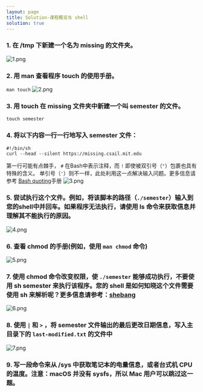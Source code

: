 ```yaml
---
layout: page
title: Solution-课程概览与 shell
solution: true
---
```


### 1. 在 /tmp 下新建一个名为 missing 的文件夹。
![1.png]({{site.url}}/2020/solutions/images/1/1.png)
### 2. 用 man 查看程序 touch 的使用手册。  
`man touch`
![2.png]({{site.url}}/2020/solutions/images/1/2.png)
### 3. 用 touch 在 missing 文件夹中新建一个叫 semester 的文件。  
`touch semester`
### 4. 将以下内容一行一行地写入 semester 文件：     
```
#!/bin/sh
curl --head --silent https://missing.csail.mit.edu
```
第一行可能有点棘手， `#` 在Bash中表示注释，而 `!` 即使被双引号（`"`）包裹也具有特殊的含义。  单引号（`'`）则不一样，此处利用这一点解决输入问题。更多信息请参考  [Bash quoting](https://www.gnu.org/software/bash/manual/html_node/Quoting.html)手册
![3.png]({{site.url}}/2020/solutions/images/1/3.png)

### 5. 尝试执行这个文件。例如，将该脚本的路径（`./semester`）输入到您的shell中并回车。如果程序无法执行，请使用 ls 命令来获取信息并理解其不能执行的原因。

![4.png]({{site.url}}/2020/solutions/images/1/4.png)
### 6. 查看 chmod 的手册(例如，使用 `man chmod` 命令)

![5.png]({{site.url}}/2020/solutions/images/1/5.png)
### 7. 使用 chmod 命令改变权限，使 `./semester` 能够成功执行，不要使用 sh semester 来执行该程序。您的 shell 是如何知晓这个文件需要使用 sh 来解析呢？更多信息请参考：[shebang](https://en.wikipedia.org/wiki/Shebang_(Unix))

![6.png]({{site.url}}/2020/solutions/images/1/6.png)
### 8. 使用 `|` 和 `>` ，将 semester 文件输出的最后更改日期信息，写入主目录下的 `last-modified.txt` 的文件中

![7.png]({{site.url}}/2020/solutions/images/1/7.png)
### 9. 写一段命令来从 /sys 中获取笔记本的电量信息，或者台式机 CPU 的温度。注意：macOS 并没有 sysfs，所以 Mac 用户可以跳过这一题。






